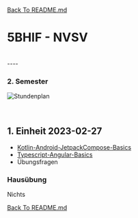 [Back To README.md][back]

# 5BHIF - NVSV
<br>
----

### 2. Semester

![Stundenplan](https://raw.githubusercontent.com/UnterrainerInformatik/htl/master/img/2023-5BHIF-2-Stundenplan.png?maxAge=1)

<br>





## 1. Einheit 2023-02-27

* [Kotlin-Android-JetpackCompose-Basics](https://github.com/UnterrainerInformatik/htl/blob/master/presentations/kotlin-android-basics.pdf)
* [Typescript-Angular-Basics](https://github.com/UnterrainerInformatik/htl/blob/master/presentations/typescript-angluar-basics.pdf)
* Übungsfragen

### Hausübung

Nichts






[Back To README.md][back]

[back]: https://github.com/UnterrainerInformatik/htl
